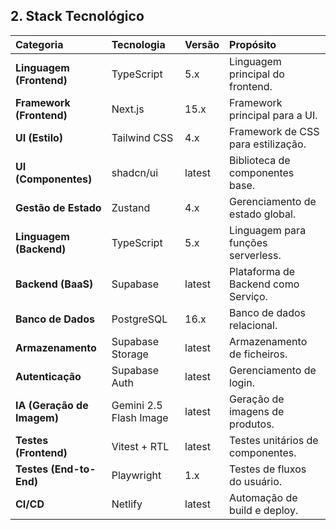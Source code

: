 ## **2\. Stack Tecnológico**

| Categoria | Tecnologia | Versão | Propósito |
| :---- | :---- | :---- | :---- |
| **Linguagem (Frontend)** | TypeScript | 5.x | Linguagem principal do frontend. |
| **Framework (Frontend)** | Next.js | 15.x | Framework principal para a UI. |
| **UI (Estilo)** | Tailwind CSS | 4.x | Framework de CSS para estilização. |
| **UI (Componentes)** | shadcn/ui | latest | Biblioteca de componentes base. |
| **Gestão de Estado** | Zustand | 4.x | Gerenciamento de estado global. |
| **Linguagem (Backend)** | TypeScript | 5.x | Linguagem para funções serverless. |
| **Backend (BaaS)** | Supabase | latest | Plataforma de Backend como Serviço. |
| **Banco de Dados** | PostgreSQL | 16.x | Banco de dados relacional. |
| **Armazenamento** | Supabase Storage | latest | Armazenamento de ficheiros. |
| **Autenticação** | Supabase Auth | latest | Gerenciamento de login. |
| **IA (Geração de Imagem)** | Gemini 2.5 Flash Image | latest | Geração de imagens de produtos. |
| **Testes (Frontend)** | Vitest \+ RTL | latest | Testes unitários de componentes. |
| **Testes (End-to-End)** | Playwright | 1.x | Testes de fluxos do usuário. |
| **CI/CD** | Netlify | latest | Automação de build e deploy. |